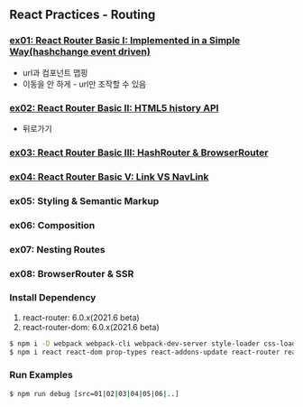 ## React Practices - Routing

### [ex01: React Router Basic I: Implemented in a Simple Way(hashchange event driven)](https://github.com/luster1031/JAVA_Expert_courses_Practice/tree/master/react-practices/03.routing/src/01)
+ url과 컴포넌트 맵핑
+ 이동을 안 하게 - url만 조작할 수 있음

### [ex02: React Router Basic II: HTML5 history API](https://github.com/luster1031/JAVA_Expert_courses_Practice/tree/master/react-practices/03.routing/src/02)
+ 뒤로가기 
### [ex03: React Router Basic III: HashRouter &amp; BrowserRouter](https://github.com/luster1031/JAVA_Expert_courses_Practice/tree/master/react-practices/03.routing/src/03)
### [ex04: React Router Basic V: Link VS NavLink](https://github.com/luster1031/JAVA_Expert_courses_Practice/tree/master/react-practices/03.routing/src/04)
### ex05: Styling &amp; Semantic Markup
### ex06: Composition
### ex07: Nesting Routes
### ex08: BrowserRouter & SSR

### Install Dependency
1. react-router: 6.0.x(2021.6 beta)
2. react-router-dom: 6.0.x(2021.6 beta)

```bash
$ npm i -D webpack webpack-cli webpack-dev-server style-loader css-loader node-sass sass-loader babel-loader @babel/core @babel/cli @babel/preset-env @babel/preset-react @babel/plugin-transform-runtime @babel/plugin-syntax-throw-expressions 
$ npm i react react-dom prop-types react-addons-update react-router react-router-dom
```

### Run Examples
```bash
$ npm run debug [src=01|02|03|04|05|06|..]
```

